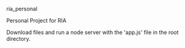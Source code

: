 
ria_personal


Personal Project for RIA

Download files and run a node server with the 'app.js' file in the root directory. 

